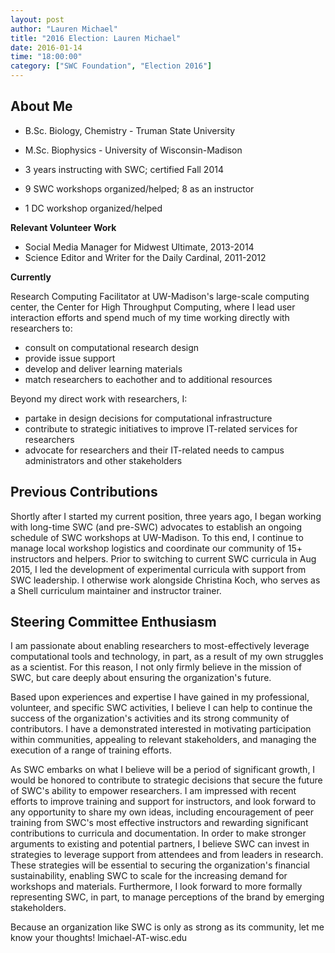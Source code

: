 ```yaml
---
layout: post
author: "Lauren Michael"
title: "2016 Election: Lauren Michael"
date: 2016-01-14
time: "18:00:00"
category: ["SWC Foundation", "Election 2016"]
---
```

## About Me

- B.Sc. Biology, Chemistry - Truman State University
- M.Sc. Biophysics - University of Wisconsin-Madison

- 3 years instructing with SWC; certified Fall 2014
- 9 SWC workshops organized/helped; 8 as an instructor
- 1 DC workshop organized/helped

**Relevant Volunteer Work**

- Social Media Manager for Midwest Ultimate, 2013-2014
- Science Editor and Writer for the Daily Cardinal, 2011-2012

**Currently**

Research Computing Facilitator at UW-Madison's large-scale computing center,
the Center for High Throughput Computing, where I lead user interaction efforts
and spend much of my time working directly with researchers to:

-   consult on computational research design
-   provide issue support
-   develop and deliver learning materials
-   match researchers to eachother and to additional resources

Beyond my direct work with researchers, I:

-   partake in design decisions for computational infrastructure
-   contribute to strategic initiatives to improve IT-related services for researchers 
-   advocate for researchers and their IT-related needs to campus administrators and other stakeholders

## Previous Contributions

Shortly after I started my current position, three years ago, I
began working with long-time SWC (and pre-SWC) advocates to
establish an ongoing schedule of SWC workshops at UW-Madison. To
this end, I continue to manage local workshop logistics and coordinate
our community of 15+ instructors and helpers. Prior to switching
to current SWC curricula in Aug 2015, I led the development
of experimental curricula with support from SWC leadership.
I otherwise work alongside Christina Koch, who serves as
a Shell curriculum maintainer and instructor trainer.

## Steering Committee Enthusiasm

I am passionate about enabling researchers to most-effectively leverage
computational tools and technology, in part, as a result of my own
struggles as a scientist. For this reason, I not only firmly believe in
the mission of SWC, but care deeply about ensuring the
organization's future.

Based upon experiences and expertise I have gained in my professional,
volunteer, and specific SWC activities,
I believe I can help to continue the success of the organization's
activities and its strong community of contributors. I have a demonstrated
interested in motivating participation within communities, appealing
to relevant stakeholders, and managing the execution of a range
of training efforts.

As SWC embarks on what I believe will be a period of significant
growth, I would be honored to contribute to strategic decisions that secure
the future of SWC's ability to empower researchers. I am
impressed with recent efforts to improve training and support for instructors,
and look forward to any opportunity to share my own ideas, including
encouragement of peer training from SWC's
most effective instructors and rewarding significant contributions
to curricula and documentation. In order to make stronger arguments to
existing and potential partners, I believe SWC
can invest in strategies to leverage support from attendees and from leaders
in research. These strategies will be essential to
securing the organization's financial sustainability, enabling SWC
to scale for the increasing demand for workshops and materials.
Furthermore, I look forward to more formally representing SWC, in part,
to manage perceptions of the brand by emerging stakeholders.

Because an organization like SWC is only as strong as its community,
let me know your thoughts! lmichael-AT-wisc.edu
